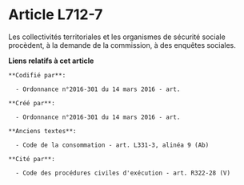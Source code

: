 # Article L712-7

Les collectivités territoriales et les organismes de sécurité sociale procèdent, à la demande de la commission, à des
enquêtes sociales.

**Liens relatifs à cet article**

	**Codifié par**:

	  - Ordonnance n°2016-301 du 14 mars 2016 - art.

	**Créé par**:

	  - Ordonnance n°2016-301 du 14 mars 2016 - art.

	**Anciens textes**:

	  - Code de la consommation - art. L331-3, alinéa 9 (Ab)

	**Cité par**:

	  - Code des procédures civiles d'exécution - art. R322-28 (V)
